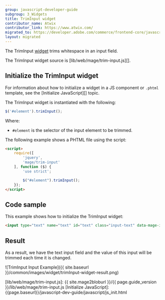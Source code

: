 ```yaml
---
group: javascript-developer-guide
subgroup: 3_Widgets
title: TrimInput widget
contributor_name: Atwix
contributor_link: https://www.atwix.com/
migrated_to: https://developer.adobe.com/commerce/frontend-core/javascript/jquery-widgets/trim-input/
layout: migrated
---
```


The TrimInput [widget](https://glossary.magento.com/widget) trims  whitespace in an input field.

The TrimInput widget source is [lib/web/mage/trim-input.js][].

## Initialize the TrimInput widget

For information about how to initialize a widget in a JS component or `.phtml` template, see the [Initialize JavaScript][] topic.

The TrimInput widget is instantiated with the following:

```javascript
$('#element').trimInput();
```

Where:

-  `#element` is the selector of the input element to be trimmed.

The following example shows a PHTML file using the script:

```html
<script>
    require([
        'jquery',
        'mage/trim-input'
    ], function ($) {
        'use strict';

        $("#element").trimInput();
    });
</script>
```

## Code sample

This example shows how to initialize the TrimInput widget:

```html
<input type="text" name="text" id="text" class="input-text" data-mage-init='{"mage/trim-input":{}}' placeholder="Type some text...">
```

## Result

As a result, we have the text input field and the value of this input will be trimmed each time it is changed.

![TrimInput Input Example]({{ site.baseurl }}/common/images/widget/trimInput-widget-result.png)

[lib/web/mage/trim-input.js]: {{ site.mage2bloburl }}/{{ page.guide_version }}/lib/web/mage/trim-input.js
[Initialize JavaScript]: {{page.baseurl}}/javascript-dev-guide/javascript/js_init.html
